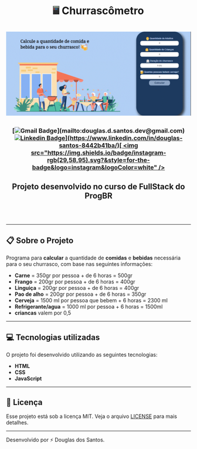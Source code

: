 <h1 align="center">
    <img src="./images/logo.png"> Churrascômetro
  
</h1>

<h1>
    <img src="./gifChurras.gif">
</h1>   

<h3 align="center">

[![Gmail Badge](https://img.shields.io/badge/gmail-rgb(29,58,95)?&style=for-the-badge&logo=gmail&logoColor=white)](mailto:douglas.d.santos.dev@gmail.com) [![Linkedin Badge](https://img.shields.io/badge/linkedin-rgb(29,58,95).svg?&style=for-the-badge&logo=linkedin&logoColor=white)](https://www.linkedin.com/in/douglas-santos-8442b41ba/)[ <img src="https://img.shields.io/badge/instagram-rgb(29,58,95).svg?&style=for-the-badge&logo=instagram&logoColor=white" />](https://www.instagram.com/douglas_.1993/)

</h3>

<h2 align="center">
   Projeto desenvolvido no curso de FullStack do ProgBR
</h2>
<br><br>

---

## 📋 Sobre o Projeto

Programa para **calcular** a quantidade de **comidas** e **bebidas** necessária para o seu churrasco, com base nas seguintes informações:

- **Carne** = 350gr por pessoa  + de 6 horas = 500gr
- **Frango** = 200gr por pessoa + de 6 horas = 400gr
- **Linguiça** = 200gr por pessoa + de 6 horas = 400gr
- **Pao de alho** = 200gr por pessoa + de 6 horas = 350gr
- **Cerveja** = 1500 ml por pessoa que bebem + 6 horas = 2300 ml
- **Refrigerante/agua** = 1000 ml por pessoa + 6 horas = 1500ml
- **criancas** valem por 0,5

---

## 💻 Tecnologias utilizadas

O projeto foi desenvolvido utilizando as seguintes tecnologias:

- **HTML**
- **CSS**
- **JavaScript**

---

## 📕 Licença

Esse projeto está sob a licença MIT. Veja o arquivo [LICENSE](https://github.com/DouglasSantos-code/ChurrasCometro/blob/main/LICENSE) para mais detalhes.


---

Desenvolvido por ⚡ Douglas dos Santos.
